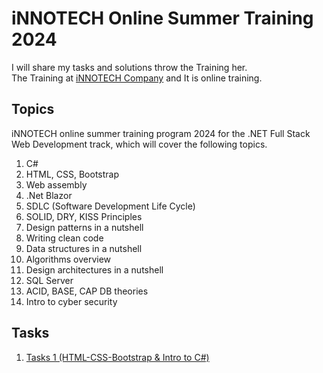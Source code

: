 # iNNOTECH Online Summer Training 2024

I will share my tasks and solutions throw the Training her. <br>
The Training at [iNNOTECH Company](https://innotech.com.eg/) and It is online training.

## Topics

iNNOTECH online summer training program 2024 for the .NET Full Stack Web Development track, which will cover the following topics.

1. C#
2. HTML, CSS, Bootstrap
3. Web assembly
4. .Net Blazor
5. SDLC (Software Development Life Cycle)
6. SOLID, DRY, KISS Principles
7. Design patterns in a nutshell
8. Writing clean code
9. Data structures in a nutshell
10. Algorithms overview
11. Design architectures in a nutshell
12. SQL Server
13. ACID, BASE, CAP DB theories
14. Intro to cyber security

## Tasks

1. [Tasks 1 (HTML-CSS-Bootstrap & Intro to C#)](https://github.com/mahfeshar/iNNOTECH-online-summer-training/tree/main/Tasks%201)
